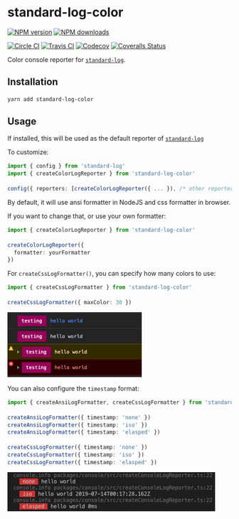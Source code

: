 # standard-log-color

[![NPM version][npm-image]][npm-url]
[![NPM downloads][downloads-image]][downloads-url]

[![Circle CI][circleci-image]][circleci-url]
[![Travis CI][travis-image]][travis-url]
[![Codecov][codecov-image]][codecov-url]
[![Coveralls Status][coveralls-image]][coveralls-url]

Color console reporter for [`standard-log`](https://github.com/unional/standard-log).


## Installation

```sh
yarn add standard-log-color
```

## Usage

If installed, this will be used as the default reporter of [`standard-log`](https://github.com/unional/standard-log)

To customize:

```ts
import { config } from 'standard-log'
import { createColorLogReporter } from 'standard-log-color'

config({ reporters: [createColorLogReporter({ ... }), /* other reporters if needed */] })
```

By default, it will use ansi formatter in NodeJS and css formatter in browser.

If you want to change that, or use your own formatter:

```ts
import { createColorLogReporter } from 'standard-log-color'

createColorLogReporter({
  formatter: yourFormatter
})
```

For `createCssLogFormatter()`, you can specify how many colors to use:

```ts
import { createCssLogFormatter } from 'standard-log-color'

createCssLogFormatter({ maxColor: 30 })
```
![](2019-07-13-17-19-12.png)

You can also configure the `timestamp` format:

```ts
import { createAnsiLogFormatter, createCssLogFormatter } from 'standard-log-color'

createAnsiLogFormatter({ timestamp: 'none' })
createAnsiLogFormatter({ timestamp: 'iso' })
createAnsiLogFormatter({ timestamp: 'elasped' })

createCssLogFormatter({ timestamp: 'none' })
createCssLogFormatter({ timestamp: 'iso' })
createCssLogFormatter({ timestamp: 'elasped' })
```

![](2019-07-13-17-18-14.png)

[circleci-image]: https://circleci.com/gh/unional/standard-log/tree/master.svg?style=shield
[circleci-url]: https://circleci.com/gh/unional/standard-log/tree/master
[codecov-image]: https://codecov.io/gh/unional/standard-log/branch/master/graph/badge.svg
[codecov-url]: https://codecov.io/gh/unional/standard-log
[coveralls-image]: https://coveralls.io/repos/github/unional/standard-log/badge.svg
[coveralls-url]: https://coveralls.io/github/unional/standard-log
[downloads-image]: https://img.shields.io/npm/dm/standard-log-color.svg?style=flat
[downloads-url]: https://npmjs.org/package/standard-log-color
[npm-image]: https://img.shields.io/npm/v/standard-log-color.svg?style=flat
[npm-url]: https://www.npmjs.com/package/standard-log-color
[travis-image]: https://travis-ci.com/unional/standard-log.svg?branch=master
[travis-url]: https://travis-ci.com/unional/standard-log?branch=master
